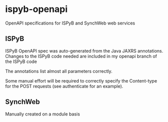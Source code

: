 # ispyb-openapi
OpenAPI specifications for ISPyB and SynchWeb web services

## ISPyB
ISPyB OpenAPI spec was auto-generated from the Java JAXRS annotations. Changes to the ISPyB code needed are included in my openapi branch of the ISPyB code

The annotations list almost all parameters correctly. 

Some manual effort will be required to correctly specify the Content-type for the POST requests (see authenticate for an example).

## SynchWeb
Manually created on a module basis

